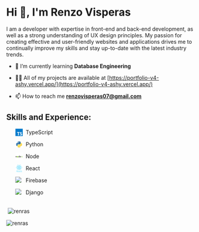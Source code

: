 <h1>Hi 👋, I'm Renzo Visperas</h1>
<p>I am a developer with expertise in front-end and back-end development, as well as a strong understanding of UX design principles. My passion for creating effective and user-friendly websites and applications drives me to continually improve my skills and stay up-to-date with the latest industry trends.</p>

- 🌱 I’m currently learning **Database Engineering**

- 👨‍💻 All of my projects are available at [https://portfolio-v4-ashy.vercel.app/](https://portfolio-v4-ashy.vercel.app/)

- 📫 How to reach me **renzovisperas07@gmail.com**

## Skills and Experience:
<ul style="display: flex; flex-direction: column; gap: 12px">
<li style="display: flex; align-items: center; gap: 8px">
<img src="https://raw.githubusercontent.com/devicons/devicon/master/icons/typescript/typescript-original.svg" alt="react" width="20" height="20"/> TypeScript
</li>
<li style="display: flex; align-items: center; gap: 8px">
<img src="https://raw.githubusercontent.com/devicons/devicon/master/icons/python/python-original.svg" alt="react" width="20" height="20"/> Python
</li>
<li style="display: flex; align-items: center; gap: 8px">
<img src="https://raw.githubusercontent.com/devicons/devicon/master/icons/nodejs/nodejs-original-wordmark.svg" alt="react" width="20" height="20"/> Node
</li>
<li style="display: flex; align-items: center; gap: 8px">
<img src="https://raw.githubusercontent.com/devicons/devicon/master/icons/react/react-original-wordmark.svg" alt="react" width="20" height="20"/> React
</li>
<li style="display: flex; align-items: center; gap: 8px">
<img src="https://www.vectorlogo.zone/logos/firebase/firebase-icon.svg" alt="react" width="20" height="20"/> Firebase
</li>
<li style="display: flex; align-items: center; gap: 8px">
<img src="https://cdn.worldvectorlogo.com/logos/django.svg" alt="react" width="20" height="20"/> Django
</li>
</ul>

##

<p>&nbsp;<img align="center" src="https://github-readme-stats.vercel.app/api?username=renras&show_icons=true&locale=en" alt="renras" /></p>

<p><img align="center" src="https://github-readme-streak-stats.herokuapp.com/?user=renras&" alt="renras" /></p>
